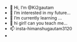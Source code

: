 - 👋 Hi, I’m @Ki2gautam
- 👀 I’m interested in my future...
- 🌱 I’m currently learning ...
- 💞️ hi girl! can you teach me...
- 📫 insta-himanshugautam3120
- 

<!---
Ki2gautam/Ki2gautam is a ✨ special ✨ repository because its `README.md` (this file) appears on your GitHub profile.
You can click the Preview link to take a look at your changes.
--->
